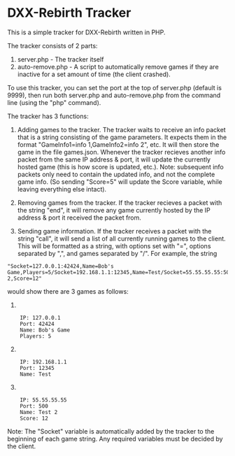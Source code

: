 # DXX-Rebirth Tracker
This is a simple tracker for DXX-Rebirth written in PHP.

The tracker consists of 2 parts:

1. server.php - The tracker itself
2. auto-remove.php - A script to automatically remove games if they are inactive for a set amount of time (the client crashed).

To use this tracker, you can set the port at the top of server.php (default is 9999), then run both server.php and auto-remove.php from the command line (using the "php" command).

The tracker has 3 functions:

1. Adding games to the tracker. The tracker waits to receive an info packet that is a string consisting of the game parameters. It expects them in the format "GameInfo1=info 1,GameInfo2=info 2", etc. It will then store the game in the file games.json. Whenever the tracker recieves another info packet from the same IP address & port, it will update the currently hosted game (this is how score is updated, etc.). Note: subsequent info packets only need to contain the updated info, and not the complete game info. (So sending "Score=5" will update the Score variable, while leaving everything else intact).

2. Removing games from the tracker. If the tracker recieves a packet with the string "end", it will remove any game currently hosted by the IP address & port it received the packet from.

3. Sending game information. If the tracker receives a packet with the string "call", it will send a list of all currently running games to the client. This will be formatted as a string, with options set with "=", options separated by ",", and games separated by "/". For example, the string
```
"Socket=127.0.0.1:42424,Name=Bob's Game,Players=5/Socket=192.168.1.1:12345,Name=Test/Socket=55.55.55.55:500,Name=Test 2,Score=12"
```
would show there are 3 games as follows:

 1.
 ```
     IP: 127.0.0.1
     Port: 42424
     Name: Bob's Game
     Players: 5
 ```
 2.
 ```
     IP: 192.168.1.1
     Port: 12345
     Name: Test
 ```
 3.
 ```
     IP: 55.55.55.55
     Port: 500
     Name: Test 2
     Score: 12
 ```
     
Note: The "Socket" variable is automatically added by the tracker to the beginning of each game string. Any required variables must be decided by the client.
